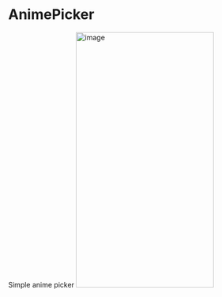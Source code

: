 # AnimePicker
Simple anime picker
<img width="279" height="517" alt="image" src="https://github.com/user-attachments/assets/6bcb8c7a-ef18-4b16-8741-c2cfd4547aff" />
